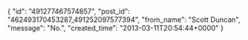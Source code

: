  {
   "id": "491277467574857",
   "post_id": "462493170453287_491252097577394",
   "from_name": "Scott Duncan",
   "message": "No.",
   "created_time": "2013-03-11T20:54:44+0000"
 }
